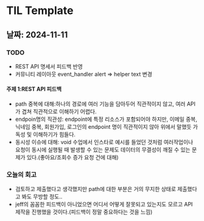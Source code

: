 # TIL Template

## 날짜: 2024-11-11

### TODO
- REST API 명세서 피드백 반영
- 커뮤니티 레이아웃 event_handler alert => helper text 변경


#### 주제 1:REST API 피드백 
- path 중복에 대해:하나의 경로에 여러 기능을 담아두어 직관적이지 않고, 여러 API가 겹쳐 직관적으로 이해하기 어렵다.
- endpoin명의 직관성: endpoint에 특정 리소스가 포함되어야 하지만, 이메일 중복, 닉네임 중복, 회원가입, 로그인의 endpoint 명이 직관적이지 않아 위에서 말했듯 가독성 및 이해하기가 힘들다.
- 동시성 이슈에 대해: void 수업에서 인스타로 예시를 들었던 것처럼 여러작업이나 요청이 동시에 실행될 때 발생할 수 있는 문제도 데이터의 무결성이 깨질 수 있는 문제가 있다.(좋아요/조회수 증가 요청 건에 대해)



### 오늘의 회고
- 검토하고 제출했다고 생각했지만 path에 대한 부분은 거의 무지한 상태로 제출했다고 봐도 무방할 정도.. 
- jeff의 꼼꼼한 피드백이 아니었으면 어디서 어떻게 잘못되고 있는지도 모르고 API 제작을 진행했을 것이다.(피드백이 정말 중요하다는 것을 느낌)